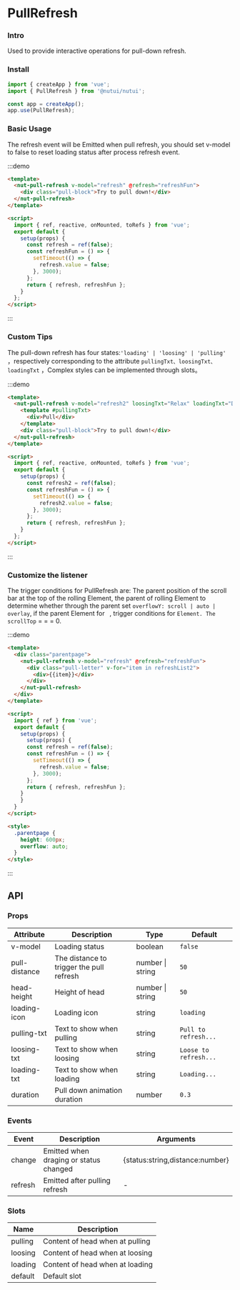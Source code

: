 # PullRefresh

### Intro

Used to provide interactive operations for pull-down refresh.

### Install

```javascript
import { createApp } from 'vue';
import { PullRefresh } from '@nutui/nutui';

const app = createApp();
app.use(PullRefresh);
```

### Basic Usage

The refresh event will be Emitted when pull refresh, you should set v-model to false to reset loading status after process refresh event.

:::demo

```html
<template>
  <nut-pull-refresh v-model="refresh" @refresh="refreshFun">
    <div class="pull-block">Try to pull down!</div>
  </nut-pull-refresh>
</template>

<script>
  import { ref, reactive, onMounted, toRefs } from 'vue';
  export default {
    setup(props) {
      const refresh = ref(false);
      const refreshFun = () => {
        setTimeout(() => {
          refresh.value = false;
        }, 3000);
      };
      return { refresh, refreshFun };
    }
  };
</script>
```

:::

### Custom Tips

The pull-down refresh has four states:`'loading' | 'loosing' | 'pulling' `，respectively corresponding to the attribute `pullingTxt、loosingTxt、loadingTxt` ，Complex styles can be implemented through slots。

:::demo

```html
<template>
  <nut-pull-refresh v-model="refresh2" loosingTxt="Relax" loadingTxt="Desperate loading..." @refresh="refreshFun">
    <template #pullingTxt>
      <div>Pull</div>
    </template>
    <div class="pull-block">Try to pull down!</div>
  </nut-pull-refresh>
</template>

<script>
  import { ref, reactive, onMounted, toRefs } from 'vue';
  export default {
    setup(props) {
      const refresh2 = ref(false);
      const refreshFun = () => {
        setTimeout(() => {
          refresh2.value = false;
        }, 3000);
      };
      return { refresh, refreshFun };
    }
  };
</script>
```

:::

### Customize the listener

The trigger conditions for PullRefresh are: The parent position of the scroll bar at the top of the rolling Element, the parent of rolling Element to determine whether through the parent set `overflowY: scroll | auto | overlay`, if the parent Element for ` `, trigger conditions for `Element. The scrollTop` = = = 0.

:::demo

```html
<template>
  <div class="parentpage">
    <nut-pull-refresh v-model="refresh" @refresh="refreshFun">
      <div class="pull-letter" v-for="item in refreshList2">
        <div>{{item}}</div>
      </div>
    </nut-pull-refresh>
  </div>
</template>

<script>
  import { ref } from 'vue';
  export default {
    setup(props) {
      setup(props) {
      const refresh = ref(false);
      const refreshFun = () => {
        setTimeout(() => {
          refresh.value = false;
        }, 3000);
      };
      return { refresh, refreshFun };
    }
    }
  }
</script>

<style>
  .parentpage {
    height: 600px;
    overflow: auto;
  }
</style>
```

:::

## API

### Props

| Attribute     | Description                              | Type             | Default               |
| ------------- | ---------------------------------------- | ---------------- | --------------------- |
| v-model       | Loading status                           | boolean          | `false`               |
| pull-distance | The distance to trigger the pull refresh | number \| string | `50`                  |
| head-height   | Height of head                           | number \| string | `50`                  |
| loading-icon  | Loading icon                             | string           | `loading`             |
| pulling-txt   | Text to show when pulling                | string           | `Pull to refresh...`  |
| loosing-txt   | Text to show when loosing                | string           | `Loose to refresh...` |
| loading-txt   | Text to show when loading                | string           | `Loading...`          |
| duration      | Pull down animation duration             | number           | `0.3`                 |

### Events

| Event   | Description                            | Arguments                       |
| ------- | -------------------------------------- | ------------------------------- |
| change  | Emitted when draging or status changed | {status:string,distance:number} |
| refresh | Emitted after pulling refresh          | -                               |

### Slots

| Name    | Description                     |
| ------- | ------------------------------- |
| pulling | Content of head when at pulling |
| loosing | Content of head when at loosing |
| loading | Content of head when at loading |
| default | Default slot                    |
